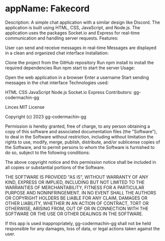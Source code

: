 # appName: Fakecord

Description: A simple chat application with a similar design like Discord. The application is built using HTML, CSS, JavaScript, and Node.js. The application uses the packages Socket.io and Express for real-time communication and handling server requests.
Features:

User can send and receive messages in real-time
Messages are displayed in a clean and organized chat interface
Installation:

Clone the project from the GitHub repository
Run npm install to install the required dependencies
Run npm start to start the server
Usage:

Open the web application in a browser
Enter a username
Start sending messages in the chat interface
Technologies used:

HTML
CSS
JavaScript
Node.js
Socket.io
Express
Contributors:
gg-codermachin-gg

Linces
MIT License

Copyright (c) 2023 gg-codermachin-gg

Permission is hereby granted, free of charge, to any person obtaining a copy of this software and associated documentation files (the "Software"), to deal in the Software without restriction, including without limitation the rights to use, modify, merge, publish, distribute, and/or sublicense copies of the Software, and to permit persons to whom the Software is furnished to do so, subject to the following conditions:

The above copyright notice and this permission notice shall be included in all copies or substantial portions of the Software.

THE SOFTWARE IS PROVIDED "AS IS", WITHOUT WARRANTY OF ANY KIND, EXPRESS OR IMPLIED, INCLUDING BUT NOT LIMITED TO THE WARRANTIES OF MERCHANTABILITY, FITNESS FOR A PARTICULAR PURPOSE AND NONINFRINGEMENT. IN NO EVENT SHALL THE AUTHORS OR COPYRIGHT HOLDERS BE LIABLE FOR ANY CLAIM, DAMAGES OR OTHER LIABILITY, WHETHER IN AN ACTION OF CONTRACT, TORT OR OTHERWISE, ARISING FROM, OUT OF OR IN CONNECTION WITH THE SOFTWARE OR THE USE OR OTHER DEALINGS IN THE SOFTWARE.


If this app is used inappropriately, gg-codermachin-gg shall not be held responsible for any damages, loss of data, or legal actions taken against the user.
